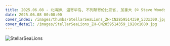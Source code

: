 ```yaml
---
title: 2025.06.08 - 北海狮, 温哥华岛, 不列颠哥伦比亚省, 加拿大 (© Steve Woods Photography/Getty Images)
date: 2025.06.08 00:00:00
cover_index: /images/thumbs/StellarSeaLions_ZH-CN2859514359_533x300.jpg
cover_detail: /images/StellarSeaLions_ZH-CN2859514359_1920x1080.jpg
---
```


![StellarSeaLions](/images/StellarSeaLions_ZH-CN2859514359_1920x1080.jpg)
